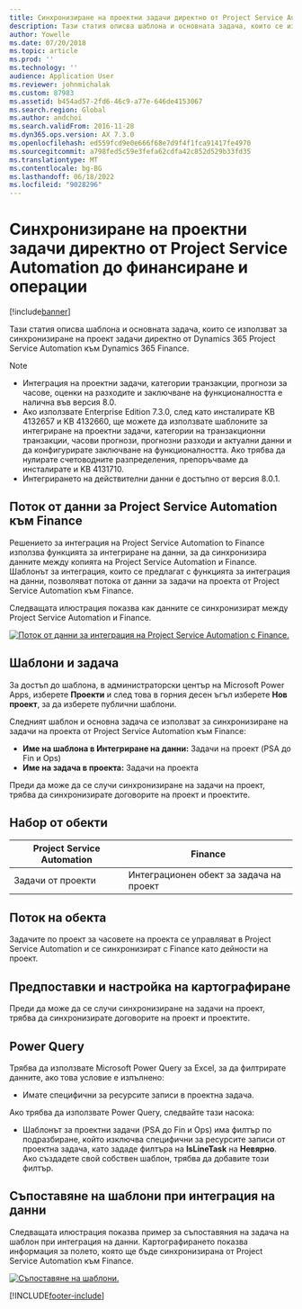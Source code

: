 ```yaml
---
title: Синхронизиране на проектни задачи директно от Project Service Automation до финансиране и операции
description: Тази статия описва шаблона и основната задача, които се използват за синхронизиране на проект задачи директно от Microsoft Dynamics 365 Project Service Automation към Dynamics 365 Finance.
author: Yowelle
ms.date: 07/20/2018
ms.topic: article
ms.prod: ''
ms.technology: ''
audience: Application User
ms.reviewer: johnmichalak
ms.custom: 87983
ms.assetid: b454ad57-2fd6-46c9-a77e-646de4153067
ms.search.region: Global
ms.author: andchoi
ms.search.validFrom: 2016-11-28
ms.dyn365.ops.version: AX 7.3.0
ms.openlocfilehash: ed559fcd9e0e666f68e7d9f4f1fca91417fe4970
ms.sourcegitcommit: a798fed5c59e3fefa62cdfa42c852d529b33fd35
ms.translationtype: MT
ms.contentlocale: bg-BG
ms.lasthandoff: 06/18/2022
ms.locfileid: "9028296"
---
```

# <a name="synchronize-project-tasks-directly-from-project-service-automation-to-finance-and-operations"></a>Синхронизиране на проектни задачи директно от Project Service Automation до финансиране и операции

[!include[banner](../includes/banner.md)]

Тази статия описва шаблона и основната задача, които се използват за синхронизиране на проект задачи директно от Dynamics 365 Project Service Automation към Dynamics 365 Finance.

> [!NOTE]
> - Интеграция на проектни задачи, категории транзакции, прогнози за часове, оценки на разходите и заключване на функционалността е налична във версия 8.0.
> - Ако използвате Enterprise Edition 7.3.0, след като инсталирате KB 4132657 и KB 4132660, ще можете да използвате шаблоните за интегриране на проектни задачи, категории на транзакционни транзакции, часови прогнози, прогнозни разходи и актуални данни и да конфигурирате заключване на функционалността. Ако трябва да нулирате счетоводните разпределения, препоръчваме да инсталирате и KB 4131710.
> - Интегрирането на действителни данни е достъпно от версия 8.0.1.

## <a name="data-flow-for-project-service-automation-to-finance"></a>Поток от данни за Project Service Automation към Finance

Решението за интеграция на Project Service Automation to Finance използва функцията за интегриране на данни, за да синхронизира данните между копията на Project Service Automation и Finance. Шаблонът за интеграция, които се предлагат с функцията за интеграция на данни, позволяват потока от данни за задачи на проекта от Project Service Automation към Finance.

Следващата илюстрация показва как данните се синхронизират между Project Service Automation и Finance.

[![Поток от данни за интеграция на Project Service Automation с Finance.](./media/ProjectTasksFlow.png)](./media/ProjectTasksFlow.png)

## <a name="template-and-task"></a>Шаблони и задача

За достъп до шаблона, в администраторски център на Microsoft Power Apps, изберете **Проекти** и след това в горния десен ъгъл изберете **Нов проект**, за да изберете публични шаблони.

Следният шаблон и основна задача се използват за синхронизиране на задачи на проекта от Project Service Automation към Finance:

- **Име на шаблона в Интегриране на данни:** Задачи на проект (PSA до Fin и Ops)
- **Име на задача в проекта:** Задачи на проекта

Преди да може да се случи синхронизиране на задачи на проект, трябва да синхронизирате договорите на проект и проектите.

## <a name="entity-set"></a>Набор от обекти

| Project Service Automation | Finance                             |
|----------------------------|-------------------------------------|
| Задачи от проекти              | Интеграционен обект за задача на проект |

## <a name="entity-flow"></a>Поток на обекта

Задачите по проект за часовете на проекта се управляват в Project Service Automation и се синхронизират с Finance като дейности на проект.

## <a name="prerequisites-and-mapping-setup"></a>Предпоставки и настройка на картографиране

Преди да може да се случи синхронизиране на задачи на проект, трябва да синхронизирате договорите на проект и проектите.

## <a name="power-query"></a>Power Query

Трябва да използвате Microsoft Power Query за Excel, за да филтрирате данните, ако това условие е изпълнено:

- Имате специфични за ресурсите записи в проектна задача.

Ако трябва да използвате Power Query, следвайте тази насока:

- Шаблонът за проектни задачи (PSA до Fin и Ops) има филтър по подразбиране, който изключва специфични за ресурсите записи от проектна задача, като зададе филтъра на **IsLineTask** на **Невярно**. Ако създадете свой собствен шаблон, трябва да добавите този филтър.

## <a name="template-mapping-in-data-integration"></a>Съпоставяне на шаблони при интеграция на данни

Следващата илюстрация показва пример за съпоставяния на задача на шаблон при интеграция на данни. Картографирането показва информация за полето, която ще бъде синхронизирана от Project Service Automation към Finance.

[![Съпоставяне на шаблони.](./media/ProjectTasksMapping.png)](./media/ProjectTasksMapping.png)


[!INCLUDE[footer-include](../includes/footer-banner.md)]